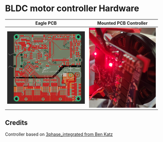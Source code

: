 # BLDC motor controller Hardware

| Eagle PCB| Mounted PCB Controller |
:-:|:-:
<img width="400" src="docs/custom_BLDC_PCB.png" /> | <img width="320" src="docs/PCB_mounted.jpg" /> 

## Credits
Controller based on [3phase_integrated from Ben Katz](https://github.com/bgkatz/3phase_integrated)

